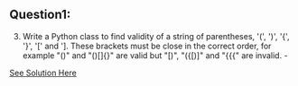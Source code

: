 Question1:
-------------
3. Write a Python class to find validity of a string of parentheses, '(', ')', '{', '}', '[' and '].
These brackets must be close in the correct order, for example "()" and "()[]{}" are valid but "[)", "({[)]" and "{{{" are invalid. -

[See Solution Here](https://github.com/Avi-1996/100-Days-Code-Challenge/blob/master/100DayCode/Day93/Ques1.py)
